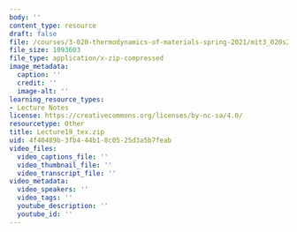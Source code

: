 ```yaml
---
body: ''
content_type: resource
draft: false
file: /courses/3-020-thermodynamics-of-materials-spring-2021/mit3_020s21_lecture19_tex.zip
file_size: 1093603
file_type: application/x-zip-compressed
image_metadata:
  caption: ''
  credit: ''
  image-alt: ''
learning_resource_types:
- Lecture Notes
license: https://creativecommons.org/licenses/by-nc-sa/4.0/
resourcetype: Other
title: Lecture19_tex.zip
uid: 4f40489b-3fb4-44b1-8c05-25d3a5b7feab
video_files:
  video_captions_file: ''
  video_thumbnail_file: ''
  video_transcript_file: ''
video_metadata:
  video_speakers: ''
  video_tags: ''
  youtube_description: ''
  youtube_id: ''
---
```

